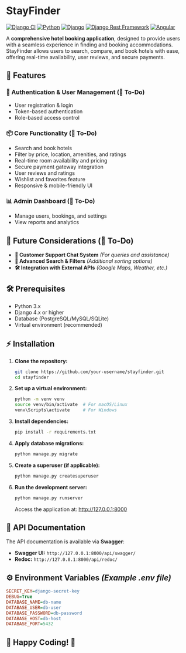 # StayFinder

[![Django CI](https://github.com/madhvi-n/stay-finder/actions/workflows/django.yml/badge.svg)](https://github.com/madhvi-n/stay-finder/actions/workflows/django.yml)
[![Python](https://img.shields.io/badge/Python-3.11-blue)](https://www.python.org/)
[![Django](https://img.shields.io/badge/Django-5.1-brightgreen?style=flat&logo=django&logoColor=white)](https://www.djangoproject.com/)
[![Django Rest Framework](https://img.shields.io/badge/Django_Rest_Framework-3.15-red)](https://www.django-rest-framework.org/)
[![Angular](https://img.shields.io/badge/Angular-19-blueviolet)](https://angular.io/)

A **comprehensive hotel booking application**, designed to provide users with a seamless experience in finding and booking accommodations. StayFinder allows users to search, compare, and book hotels with ease, offering real-time availability, user reviews, and secure payments.

## 🚀 Features

### **🔑 Authentication & User Management** (📝 To-Do)

- User registration & login
- Token-based authentication
- Role-based access control

### **📦 Core Functionality** (📝 To-Do)

- Search and book hotels
- Filter by price, location, amenities, and ratings
- Real-time room availability and pricing
- Secure payment gateway integration
- User reviews and ratings
- Wishlist and favorites feature
- Responsive & mobile-friendly UI

### **📊 Admin Dashboard** (📝 To-Do)

- Manage users, bookings, and settings
- View reports and analytics

## 🔮 Future Considerations (📝 To-Do)

- **💬 Customer Support Chat System** *(For queries and assistance)*
- **🔎 Advanced Search & Filters** *(Additional sorting options)*
- **🛠️ Integration with External APIs** *(Google Maps, Weather, etc.)*

## 🛠 Prerequisites

- Python 3.x
- Django 4.x or higher
- Database (PostgreSQL/MySQL/SQLite)
- Virtual environment (recommended)

## ⚡ Installation

1. **Clone the repository:**

    ```bash
    git clone https://github.com/your-username/stayfinder.git
    cd stayfinder
    ```

2. **Set up a virtual environment:**

    ```bash
    python -m venv venv
    source venv/bin/activate  # For macOS/Linux
    venv\Scripts\activate     # For Windows
    ```

3. **Install dependencies:**

    ```bash
    pip install -r requirements.txt
    ```

4. **Apply database migrations:**

    ```bash
    python manage.py migrate
    ```

5. **Create a superuser (if applicable):**

    ```bash
    python manage.py createsuperuser
    ```

6. **Run the development server:**

    ```bash
    python manage.py runserver
    ```

    Access the application at: <http://127.0.0.1:8000>

## 📝 API Documentation

The API documentation is available via **Swagger**:

- **Swagger UI:** `http://127.0.0.1:8000/api/swagger/`
- **Redoc:** `http://127.0.0.1:8000/api/redoc/`

## ⚙️ Environment Variables *(Example .env file)*

```ini
SECRET_KEY=django-secret-key
DEBUG=True
DATABASE_NAME=db-name
DATABASE_USER=db-user
DATABASE_PASSWORD=db-password
DATABASE_HOST=db-host
DATABASE_PORT=5432
```

## 🎉 Happy Coding! 🚀
